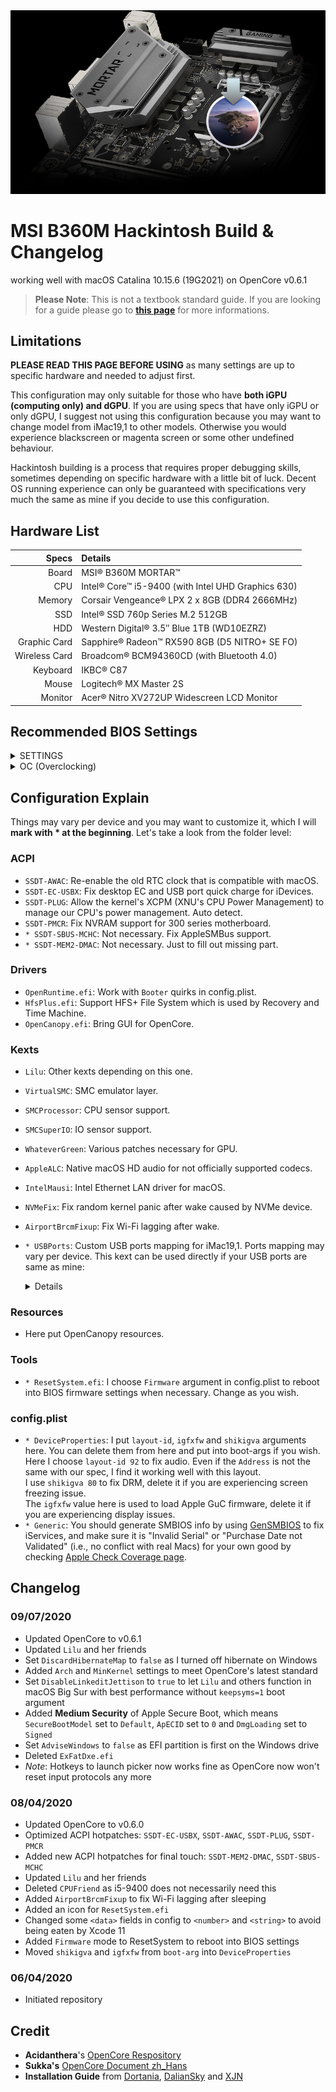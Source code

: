 <div align="center">
<img src=".github/resources/readme-cover.png">
</div>

# MSI B360M Hackintosh Build & Changelog

working well with macOS Catalina 10.15.6 (19G2021) on OpenCore v0.6.1

> **Please Note**: This is not a textbook standard guide. If you are looking for a guide please go to **[this page](https://dortania.github.io/getting-started/)** for more informations.

## Limitations

**PLEASE READ THIS PAGE BEFORE USING** as many settings are up to specific hardware and needed to adjust first.

This configuration may only suitable for those who have **both iGPU (computing only) and dGPU**. If you are using specs that have only iGPU or only dGPU, I suggest not using this configuration because you may want to change model from iMac19,1 to other models. Otherwise you would experience blackscreen or magenta screen or some other undefined behaviour.

Hackintosh building is a process that requires proper debugging skills, sometimes depending on specific hardware with a little bit of luck. Decent OS running experience can only be guaranteed with specifications very much the same as mine if you decide to use this configuration.

## Hardware List

|         Specs | Details                                            |
| ------------: | :------------------------------------------------- |
|         Board | MSI® B360M MORTAR™                                 |
|           CPU | Intel® Core™ i5-9400 (with Intel UHD Graphics 630) |
|        Memory | Corsair Vengeance® LPX 2 x 8GB (DDR4 2666MHz)      |
|           SSD | Intel® SSD 760p Series M.2 512GB                   |
|           HDD | Western Digital® 3.5″ Blue 1TB (WD10EZRZ)          |
|  Graphic Card | Sapphire® Radeon™ RX590 8GB (D5 NITRO+ SE FO)      |
| Wireless Card | Broadcom® BCM94360CD (with Bluetooth 4.0)          |
|      Keyboard | IKBC® C87                                          |
|         Mouse | Logitech® MX Master 2S                             |
|       Monitor | Acer® Nitro XV272UP Widescreen LCD Monitor         |

## Recommended BIOS Settings

<details><summary>SETTINGS</summary>

  - <details><summary>Advanced</summary>

      - PCI Subsystem Settings
        - Above 4G Memory / Crypto Currency Mining [**Enabled**]
      - Integrated Graphics Configuration
        - Initiate Graphic Adapter [**PEG**]
        - Integrated Graphics Share Memory [**64M**]
        - IGD Multi-Monitor [**Enabled**]
      - USB Configuration
        - XHCI Hand-off [**Enabled**]
        - Legacy USB Support [**Enabled**]
      - Power Management Setup
        - Erp Ready [**Enabled**]
      - Windows OS Configuration
        - Windows 10 WHQL Support [**Enabled**]
        - MSI Fast Boot [**Disabled**]
      - Wake Up Event Setup
        - Wake Up Event By [**BIOS**]
        - Resume by USB Device [**Enabled**]
    
    </details>

  - <details><summary>Boot</summary>

      - Boot Mode Select [**UEFI**]
    
    </details>
</details>

<details><summary>OC (Overclocking)</summary>

  - CPU Features
    - Intel Virtualization Tech [**Enabled**]
    - Intel VT-D Tech [**Disabled**]
    - CFG Lock [**Disabled**]

</details>

## Configuration Explain

Things may vary per device and you may want to customize it, which I will **mark with * at the beginning**. Let's take a look from the folder level:

### ACPI

- `SSDT-AWAC`: Re-enable the old RTC clock that is compatible with macOS.
- `SSDT-EC-USBX`: Fix desktop EC and USB port quick charge for iDevices.
- `SSDT-PLUG`: Allow the kernel's XCPM (XNU's CPU Power Management) to manage our CPU's power management. Auto detect.
- `SSDT-PMCR`: Fix NVRAM support for 300 series motherboard.
- `* SSDT-SBUS-MCHC`: Not necessary. Fix AppleSMBus support.
- `* SSDT-MEM2-DMAC`: Not necessary. Just to fill out missing part.

### Drivers

- `OpenRuntime.efi`: Work with `Booter` quirks in config.plist.
- `HfsPlus.efi`: Support HFS+ File System which is used by Recovery and Time Machine.
- `OpenCanopy.efi`: Bring GUI for OpenCore.

### Kexts

- `Lilu`: Other kexts depending on this one.
- `VirtualSMC`: SMC emulator layer.
- `SMCProcessor`: CPU sensor support.
- `SMCSuperIO`: IO sensor support.
- `WhateverGreen`: Various patches necessary for GPU.
- `AppleALC`: Native macOS HD audio for not officially supported codecs.
- `IntelMausi`: Intel Ethernet LAN driver for macOS.
- `NVMeFix`: Fix random kernel panic after wake caused by NVMe device.
- `AirportBrcmFixup`: Fix Wi-Fi lagging after wake.
- `* USBPorts`: Custom USB ports mapping for iMac19,1. Ports mapping may vary per device. This kext can be used directly if your USB ports are same as mine:
  
  <details><summary>Details</summary>
  
    ```zsh
    01. HS01 - Internal - BRCM20702 Hub
    02. HS03 - Internal - USB Keyboard
    03. HS04 - USB 2 - Back USB 2
    04. HS05 - USB 3 - Back USB 3 (SS01)
    05. HS07 - USB 2 - Back USB 2
    06. HS08 - USB 2 - Back USB 2
    07. HS09 - USB 3 - Front USB 3 (SS05)
    08. HS10 - USB 3 - Front USB 3 (SS06)
    09. SS01 - Type 3 - Back USB 3
    10. SS02 - TypeC+Sw - Back Type C
    11. SS05 - USB 3 - Front USB 3
    12. SS06 - USB 3 - Front USB 3
    ```
  
  </details>
  
### Resources

- Here put OpenCanopy resources.

### Tools

- `* ResetSystem.efi`: I choose `Firmware` argument in config.plist to reboot into BIOS firmware settings when necessary. Change as you wish.

### config.plist

- `* DeviceProperties`: I put `layout-id`, `igfxfw` and `shikigva` arguments here. You can delete them from here and put into boot-args if you wish.  
  Here I choose `layout-id 92` to fix audio. Even if the `Address` is not the same with our spec, I find it working well with this layout.  
  I use `shikigva 80` to fix DRM, delete it if you are experiencing screen freezing issue.  
  The `igfxfw` value here is used to load Apple GuC firmware, delete it if you are experiencing display issues.
- `* Generic`: You should generate SMBIOS info by using [GenSMBIOS](https://github.com/corpnewt/GenSMBIOS) to fix iServices, and make sure it is "Invalid Serial" or "Purchase Date not Validated" (i.e., no conflict with real Macs) for your own good by checking [Apple Check Coverage page](https://checkcoverage.apple.com/).

## Changelog

### 09/07/2020

- Updated OpenCore to v0.6.1
- Updated `Lilu` and her friends
- Set `DiscardHibernateMap` to `false` as I turned off hibernate on Windows
- Added `Arch` and `MinKernel` settings to meet OpenCore's latest standard
- Set `DisableLinkeditJettison` to `true` to let `Lilu` and others function in macOS Big Sur with best performance without `keepsyms=1` boot argument
- Added **Medium Security** of Apple Secure Boot, which means `SecureBootModel` set to `Default`, `ApECID` set to `0` and `DmgLoading` set to `Signed`
- Set `AdviseWindows` to `false` as EFI partition is first on the Windows drive
- Deleted `ExFatDxe.efi`
- *Note*: Hotkeys to launch picker now works fine as OpenCore now won't reset input protocols any more

### 08/04/2020

- Updated OpenCore to v0.6.0
- Optimized ACPI hotpatches: `SSDT-EC-USBX`, `SSDT-AWAC`, `SSDT-PLUG`, `SSDT-PMCR`
- Added new ACPI hotpatches for final touch: `SSDT-MEM2-DMAC`, `SSDT-SBUS-MCHC`
- Updated `Lilu` and her friends
- Deleted `CPUFriend` as i5-9400 does not necessarily need this
- Added `AirportBrcmFixup` to fix Wi-Fi lagging after sleeping
- Added an icon for `ResetSystem.efi`
- Changed some `<data>` fields in config to `<number>` and `<string>` to avoid being eaten by Xcode 11
- Added `Firmware` mode to ResetSystem to reboot into BIOS settings
- Moved `shikigva` and `igfxfw` from `boot-arg` into `DeviceProperties`

### 06/04/2020

- Initiated repository

## Credit

- **Acidanthera**'s [OpenCore Respository](https://github.com/acidanthera/OpenCorePkg)
- **Sukka's** [OpenCore Document zh_Hans](https://oc.skk.moe)
- **Installation Guide** from [Dortania](https://dortania.github.io/OpenCore-Install-Guide/), [DalianSky](https://blog.daliansky.net/OpenCore-BootLoader.html) and [XJN](https://blog.xjn819.com/?p=543)
